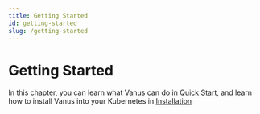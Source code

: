 ```yaml
---
title: Getting Started
id: getting-started
slug: /getting-started
---
```


# Getting Started

In this chapter, you can learn what Vanus can do in [Quick Start](./getting-started/quick-start.md), 
and learn how to install Vanus into your Kubernetes in [Installation](./getting-started/installation.md)